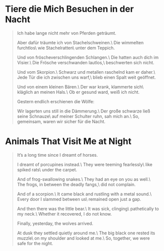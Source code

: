Tiere die Mich Besuchen in der Nacht
====================================

> Ich habe lange nicht mehr von Pferden geträumt.
>
> Aber dafür träumte ich von Stachelschweinen.\\
> Die wimmelten furchtlos\\
> wie Stachelratten\\
> unter dem Teppich.
>
> Und von fröscheverschlingenden Schlangen.\\
> Die hatten auch dich im Visier.\\
> Die Frösche verschwanden lautlos,\\
> beschwerten sich nicht.
>
> Und vom Skorpion.\\
> Schwarz und metallen raschelnd kam er daher.\\
> Jede Tür die ich zwischen uns warf,\\
> blieb einen Spalt weit geöffnet.
>
> Und von einem kleinen Bären.\\
> Der war krank, klammerte sich\\
> kläglich an meinen Hals.\\
> Ob er gesund ward, weiß ich nicht.
>
> Gestern endlich erschienen die Wölfe:
>
> Wir lagerten uns still in die Dämmerung.\\
> Der große schwarze ließ seine Schnauze\\
> auf meiner Schulter ruhn, sah mich an.\\
> So, gemeinsam, waren wir sicher für die Nacht.

Animals That Visit Me at Night
==============================

> It’s a long time since I dreamt of horses.
>
> I dreamt of porcupines instead.\\
> They were teeming fearlessly\\
> like spiked rats\\
> under the carpet.
>
> And of frog-swallowing snakes.\\
> They had an eye on you as well.\\
> The frogs, in between the deadly fangs,\\
> did not complain.
>
> And of a scorpion.\\
> It came black and rustling with a metal sound.\\
> Every door I slammed between us\\
> remained open just a gap.
>
> And then there was the little bear.\\
> It was sick, clinging\\
> pathetically to my neck.\\
> Whether it recovered, I do not know.
>
> Finally, yesterday, the wolves arrived.
>
> At dusk they settled quietly around me.\\
> The big black one rested its muzzle\\
> on my shoulder and looked at me.\\
> So, together, we were safe for the night.
